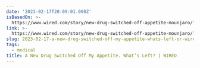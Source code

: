 ```yaml
---
date: '2023-02-17T20:09:01.000Z'
isBasedOn: >-
  https://www.wired.com/story/new-drug-switched-off-appetite-mounjaro/?utm_source=pocket-newtab
link: >-
  https://www.wired.com/story/new-drug-switched-off-appetite-mounjaro/?utm_source=pocket-newtab
slug: 2023-02-17-a-new-drug-switched-off-my-appetite-whats-left-or-wired
tags:
  - medical
title: A New Drug Switched Off My Appetite. What’s Left? | WIRED
---
```


